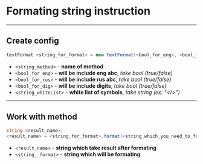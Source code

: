 ﻿# Formating string instruction

---
## Create config

```c#
textFormat <string_for_format> = new textFormat(<bool_for_eng>, <bool_for_rus>, <bool_for_dig>, <string_whiteList>);
```
- `<string_method>` - **name of method**
- `<bool_for_eng>` - **will be include eng abc**, *take bool (true/false)*
- `<bool_for_rus>` - **will be include rus abc**, *take bool (true/false)*
- `<bool_for_dig>` - **will be include digits**, *take bool (true/false)*
- `<string_whiteList>` - **white list of symbols**, *take string (ex: "</>")*

---
## Work with method

```c#
string <result_name>;
<result_name> = <string_for_format>.format(<string_which_you_need_to_format>)
```
- `<result_name>` - **string which take result after formating**
- `<string__format>` - **string which will be formating**